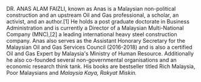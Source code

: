 DR. ANAS ALAM FAIZLI, known as Anas is a Malaysian non-political construction and an upstream Oil and Gas professional, a scholar, an activist, and an author.[1] He holds a post graduate doctorate in Business Administration and is currently a Director of a Malaysian Multi-National Company (MNC),[2] a leading international heavy steel construction company. Anas also serves as the Assistant Honorary Secretary for the Malaysian Oil and Gas Services Council (2016-2018) and is also a certified Oil and Gas Expert by Malaysia's Ministry of Human Resource. Additionally he also co-founded several non-governmental organisations and an economic research think tank. His books are bestseller titled Rich Malaysia, Poor Malaysians and _Malaysia Kaya, Rakyat Miskin._
